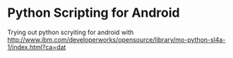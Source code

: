 Python Scripting for Android
====================

Trying out python scryiting for android with http://www.ibm.com/developerworks/opensource/library/mo-python-sl4a-1/index.html?ca=dat
